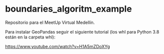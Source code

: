 # boundaries_algoritm_example

Repositorio para el MeetUp Virtual Medellín.

Para instalar GeoPandas seguir el siguiente tutorial (los whl para Python 3.8 están en la carpeta whl):

https://www.youtube.com/watch?v=H1A5mZDoXYg

